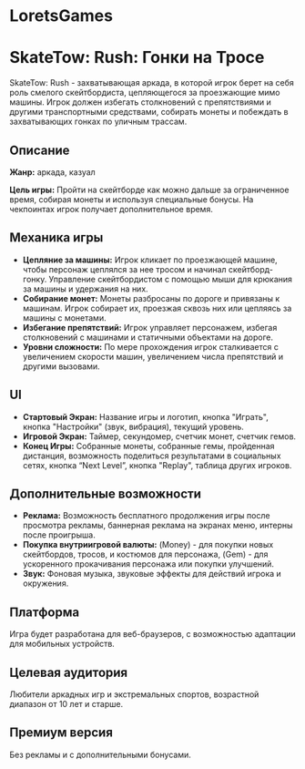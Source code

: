 # LoretsGames

# SkateTow: Rush: Гонки на Тросе

SkateTow: Rush - захватывающая аркада, в которой игрок берет на себя роль смелого скейтбордиста, цепляющегося за проезжающие мимо машины. Игрок должен избегать столкновений с препятствиями и другими транспортными средствами, собирать монеты и побеждать в захватывающих гонках по уличным трассам.

## Описание
**Жанр:** аркада, казуал

**Цель игры:** Пройти на скейтборде как можно дальше за ограниченное время, собирая монеты и используя специальные бонусы. На чекпоинтах игрок получает дополнительное время.

## Механика игры
- **Цепляние за машины:** Игрок кликает по проезжающей машине, чтобы персонаж цеплялся за нее тросом и начинал скейтборд-гонку. Управление скейтбордистом с помощью мыши для крюкания за машины и удержания на них.
- **Собирание монет:** Монеты разбросаны по дороге и привязаны к машинам. Игрок собирает их, проезжая сквозь них или цепляясь за машины с монетами.
- **Избегание препятствий:** Игрок управляет персонажем, избегая столкновений с машинами и статичными объектами на дороге.
- **Уровни сложности:** По мере прохождения игрок сталкивается с увеличением скорости машин, увеличением числа препятствий и другими вызовами.

## UI
- **Стартовый Экран:** Название игры и логотип, кнопка "Играть", кнопка "Настройки" (звук, вибрация), текущий уровень.
- **Игровой Экран:** Таймер, секундомер, счетчик монет, счетчик гемов.
- **Конец Игры:** Собранные монеты, собранные гемы, пройденная дистанция, возможность поделиться результатами в социальных сетях, кнопка “Next Level”, кнопка "Replay", таблица других игроков.

## Дополнительные возможности
- **Реклама:** Возможность бесплатного продолжения игры после просмотра рекламы, баннерная реклама на экранах меню, интерны после проигрыша.
- **Покупка внутриигровой валюты:** (Money) - для покупки новых скейтбордов, тросов, и костюмов для персонажа, (Gem) - для ускоренного прокачивания персонажа или покупки улучшений.
- **Звук:** Фоновая музыка, звуковые эффекты для действий игрока и окружения.

## Платформа
Игра будет разработана для веб-браузеров, с возможностью адаптации для мобильных устройств.

## Целевая аудитория
Любители аркадных игр и экстремальных спортов, возрастной диапазон от 10 лет и старше.

## Премиум версия
Без рекламы и с дополнительными бонусами.
